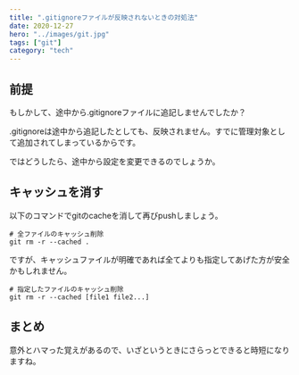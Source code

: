 ```yaml
---
title: ".gitignoreファイルが反映されないときの対処法"
date: 2020-12-27
hero: "../images/git.jpg"
tags: ["git"]
category: "tech"
---
```


## 前提
もしかして、途中から.gitignoreファイルに追記しませんでしたか？

.gitignoreは途中から追記したとしても、反映されません。すでに管理対象として追加されてしまっているからです。

ではどうしたら、途中から設定を変更できるのでしょうか。

## キャッシュを消す
以下のコマンドでgitのcacheを消して再びpushしましょう。
```shell
# 全ファイルのキャッシュ削除
git rm -r --cached .
```
ですが、キャッシュファイルが明確であれば全てよりも指定してあげた方が安全かもしれません。
```shell
# 指定したファイルのキャッシュ削除
git rm -r --cached [file1 file2...]
```

## まとめ
意外とハマった覚えがあるので、いざというときにさらっとできると時短になりますね。
